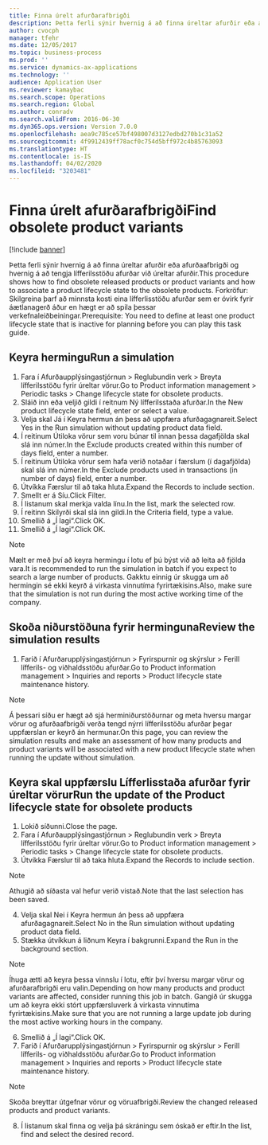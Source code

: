 ```yaml
---
title: Finna úrelt afurðarafbrigði
description: Þetta ferli sýnir hvernig á að finna úreltar afurðir eða afurðaafbrigði og hvernig á að tengja lífferilsstöðu afurðar við úreltar afurðir.
author: cvocph
manager: tfehr
ms.date: 12/05/2017
ms.topic: business-process
ms.prod: ''
ms.service: dynamics-ax-applications
ms.technology: ''
audience: Application User
ms.reviewer: kamaybac
ms.search.scope: Operations
ms.search.region: Global
ms.author: conradv
ms.search.validFrom: 2016-06-30
ms.dyn365.ops.version: Version 7.0.0
ms.openlocfilehash: aea9c785ce57bf498007d3127edbd270b1c31a52
ms.sourcegitcommit: 4f9912439ff78acf0c754d5bff972c4b85763093
ms.translationtype: HT
ms.contentlocale: is-IS
ms.lasthandoff: 04/02/2020
ms.locfileid: "3203481"
---
```

# <a name="find-obsolete-product-variants"></a><span data-ttu-id="e6c72-103">Finna úrelt afurðarafbrigði</span><span class="sxs-lookup"><span data-stu-id="e6c72-103">Find obsolete product variants</span></span> 

[!include [banner](../../includes/banner.md)]

<span data-ttu-id="e6c72-104">Þetta ferli sýnir hvernig á að finna úreltar afurðir eða afurðaafbrigði og hvernig á að tengja lífferilsstöðu afurðar við úreltar afurðir.</span><span class="sxs-lookup"><span data-stu-id="e6c72-104">This procedure shows how to find obsolete released products or product variants and how to associate a product lifecycle state to the obsolete products.</span></span> <span data-ttu-id="e6c72-105">Forkröfur: Skilgreina þarf að minnsta kosti eina lífferlisstöðu afurðar sem er óvirk fyrir áætlanagerð áður en hægt er að spila þessar verkefnaleiðbeiningar.</span><span class="sxs-lookup"><span data-stu-id="e6c72-105">Prerequisite: You need to define at least one product lifecycle state that is inactive for planning before you can play this task guide.</span></span>


## <a name="run-a-simulation"></a><span data-ttu-id="e6c72-106">Keyra hermingu</span><span class="sxs-lookup"><span data-stu-id="e6c72-106">Run a simulation</span></span>
1. <span data-ttu-id="e6c72-107">Fara í Afurðaupplýsingastjórnun > Reglubundin verk > Breyta lífferilsstöðu fyrir úreltar vörur.</span><span class="sxs-lookup"><span data-stu-id="e6c72-107">Go to Product information management > Periodic tasks > Change lifecycle state for obsolete products.</span></span>
2. <span data-ttu-id="e6c72-108">Sláið inn eða veljið gildi í reitnum Ný lífferilsstaða afurðar.</span><span class="sxs-lookup"><span data-stu-id="e6c72-108">In the New product lifecycle state field, enter or select a value.</span></span>
3. <span data-ttu-id="e6c72-109">Velja skal Já í Keyra hermun án þess að uppfæra afurðagagnareit.</span><span class="sxs-lookup"><span data-stu-id="e6c72-109">Select Yes in the Run simulation without updating product data field.</span></span>
4. <span data-ttu-id="e6c72-110">Í reitinum Útiloka vörur sem voru búnar til innan þessa dagafjölda skal slá inn númer.</span><span class="sxs-lookup"><span data-stu-id="e6c72-110">In the Exclude products created within this number of days field, enter a number.</span></span>
5. <span data-ttu-id="e6c72-111">Í reitinum Útiloka vörur sem hafa verið notaðar í færslum (í dagafjölda) skal slá inn númer.</span><span class="sxs-lookup"><span data-stu-id="e6c72-111">In the Exclude products used in transactions (in number of days) field, enter a number.</span></span>
6. <span data-ttu-id="e6c72-112">Útvíkka Færslur til að taka hluta.</span><span class="sxs-lookup"><span data-stu-id="e6c72-112">Expand the Records to include section.</span></span>
7. <span data-ttu-id="e6c72-113">Smellt er á Síu.</span><span class="sxs-lookup"><span data-stu-id="e6c72-113">Click Filter.</span></span>
8. <span data-ttu-id="e6c72-114">Í listanum skal merkja valda línu.</span><span class="sxs-lookup"><span data-stu-id="e6c72-114">In the list, mark the selected row.</span></span>
9. <span data-ttu-id="e6c72-115">Í reitinn Skilyrði skal slá inn gildi.</span><span class="sxs-lookup"><span data-stu-id="e6c72-115">In the Criteria field, type a value.</span></span>
10. <span data-ttu-id="e6c72-116">Smellið á „Í lagi“.</span><span class="sxs-lookup"><span data-stu-id="e6c72-116">Click OK.</span></span>
11. <span data-ttu-id="e6c72-117">Smellið á „Í lagi“.</span><span class="sxs-lookup"><span data-stu-id="e6c72-117">Click OK.</span></span>

> [!NOTE]
> <span data-ttu-id="e6c72-118">Mælt er með því að keyra hermingu í lotu ef þú býst við að leita að fjölda vara.</span><span class="sxs-lookup"><span data-stu-id="e6c72-118">It is recommended to run the simulation in batch if you expect to search a large number of products.</span></span> <span data-ttu-id="e6c72-119">Gakktu einnig úr skugga um að hermingin sé ekki keyrð á virkasta vinnutíma fyrirtækisins.</span><span class="sxs-lookup"><span data-stu-id="e6c72-119">Also, make sure that the simulation is not run during the most active working time of the company.</span></span>  

## <a name="review-the-simulation-results"></a><span data-ttu-id="e6c72-120">Skoða niðurstöðuna fyrir herminguna</span><span class="sxs-lookup"><span data-stu-id="e6c72-120">Review the simulation results</span></span>
1. <span data-ttu-id="e6c72-121">Farið í Afurðarupplýsingastjórnun > Fyrirspurnir og skýrslur > Ferill lífferils- og viðhaldsstöðu afurðar.</span><span class="sxs-lookup"><span data-stu-id="e6c72-121">Go to Product information management > Inquiries and reports > Product lifecycle state maintenance history.</span></span>
   
> [!NOTE]
> <span data-ttu-id="e6c72-122">Á þessari síðu er hægt að sjá herminiðurstöðurnar og meta hversu margar vörur og afurðaafbrigði verða tengd nýrri lífferilsstöðu afurðar þegar uppfærslan er keyrð án hermunar.</span><span class="sxs-lookup"><span data-stu-id="e6c72-122">On this page, you can review the simulation results and make an assessment of how many products and product variants will be associated with a new product lifecycle state when running the update without simulation.</span></span>  

## <a name="run-the-update-of-the-product-lifecycle-state-for-obsolete-products"></a><span data-ttu-id="e6c72-123">Keyra skal uppfærslu Lífferlisstaða afurðar fyrir úreltar vörur</span><span class="sxs-lookup"><span data-stu-id="e6c72-123">Run the update of the Product lifecycle state for obsolete products</span></span>
1. <span data-ttu-id="e6c72-124">Lokið síðunni.</span><span class="sxs-lookup"><span data-stu-id="e6c72-124">Close the page.</span></span>
2. <span data-ttu-id="e6c72-125">Fara í Afurðaupplýsingastjórnun > Reglubundin verk > Breyta lífferilsstöðu fyrir úreltar vörur.</span><span class="sxs-lookup"><span data-stu-id="e6c72-125">Go to Product information management > Periodic tasks > Change lifecycle state for obsolete products.</span></span>
3. <span data-ttu-id="e6c72-126">Útvíkka Færslur til að taka hluta.</span><span class="sxs-lookup"><span data-stu-id="e6c72-126">Expand the Records to include section.</span></span>

> [!NOTE]
> <span data-ttu-id="e6c72-127">Athugið að síðasta val hefur verið vistað.</span><span class="sxs-lookup"><span data-stu-id="e6c72-127">Note that the last selection has been saved.</span></span>  

4. <span data-ttu-id="e6c72-128">Velja skal Nei í Keyra hermun án þess að uppfæra afurðagagnareit.</span><span class="sxs-lookup"><span data-stu-id="e6c72-128">Select No in the Run simulation without updating product data field.</span></span>
5. <span data-ttu-id="e6c72-129">Stækka útvíkkun á liðnum Keyra í bakgrunni.</span><span class="sxs-lookup"><span data-stu-id="e6c72-129">Expand the Run in the background section.</span></span>

> [!NOTE]
> <span data-ttu-id="e6c72-130">Íhuga ætti að keyra þessa vinnslu í lotu, eftir því hversu margar vörur og afurðarafbrigði eru valin.</span><span class="sxs-lookup"><span data-stu-id="e6c72-130">Depending on how many products and product variants are affected, consider running this job in batch.</span></span> <span data-ttu-id="e6c72-131">Gangið úr skugga um að keyra ekki stórt uppfærsluverk á virkasta vinnutíma fyrirtækisins.</span><span class="sxs-lookup"><span data-stu-id="e6c72-131">Make sure that you are not running a large update job during the most active working hours in the company.</span></span>  

6. <span data-ttu-id="e6c72-132">Smellið á „Í lagi“.</span><span class="sxs-lookup"><span data-stu-id="e6c72-132">Click OK.</span></span>
7. <span data-ttu-id="e6c72-133">Farið í Afurðarupplýsingastjórnun > Fyrirspurnir og skýrslur > Ferill lífferils- og viðhaldsstöðu afurðar.</span><span class="sxs-lookup"><span data-stu-id="e6c72-133">Go to Product information management > Inquiries and reports > Product lifecycle state maintenance history.</span></span>

> [!NOTE]
> <span data-ttu-id="e6c72-134">Skoða breyttar útgefnar vörur og vöruafbrigði.</span><span class="sxs-lookup"><span data-stu-id="e6c72-134">Review the changed released products and product variants.</span></span>  

8. <span data-ttu-id="e6c72-135">Í listanum skal finna og velja þá skráningu sem óskað er eftir.</span><span class="sxs-lookup"><span data-stu-id="e6c72-135">In the list, find and select the desired record.</span></span>

